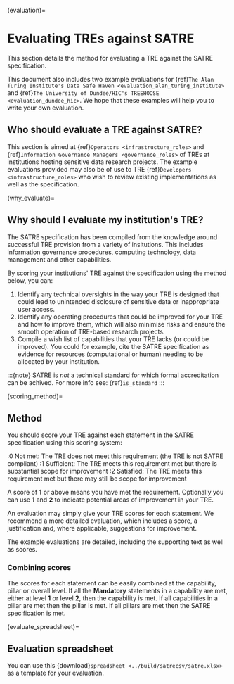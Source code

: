 (evaluation)=

# Evaluating TREs against SATRE

This section details the method for evaluating a TRE against the SATRE specification.

This document also includes two example evaluations for {ref}`The Alan Turing Institute's Data Safe Haven <evaluation_alan_turing_institute>` and {ref}`The University of Dundee/HIC's TREEHOOSE <evaluation_dundee_hic>`.
We hope that these examples will help you to write your own evaluation.

## Who should evaluate a TRE against SATRE?

This section is aimed at {ref}`Operators <infrastructure_roles>` and {ref}`Information Governance Managers <governance_roles>` of TREs at institutions hosting sensitive data research projects. The example evaluations provided may also be of use to TRE {ref}`Developers <infrastructure_roles>` who wish to review existing implementations as well as the specification.

(why_evaluate)=

## Why should I evaluate my institution's TRE?

The SATRE specification has been compiled from the knowledge around successful TRE provision from a variety of insitutions.
This includes information governance procedures, computing technology, data management and other capabilities.

By scoring your institutions' TRE against the specification using the method below, you can:

1. Identify any technical oversights in the way your TRE is designed that could lead to unintended disclosure of sensitive data or inappropriate user access.
2. Identify any operating procedures that could be improved for your TRE and how to improve them, which will also minimise risks and ensure the smooth operation of TRE-based research projects.
3. Compile a wish list of capabilities that your TRE lacks (or could be improved). You could for example, cite the SATRE specification as evidence for resources (computational or human) needing to be allocated by your institution.

:::{note}
SATRE is _not_ a technical standard for which formal accreditation can be achived. For more info see: {ref}`is_standard`
:::

(scoring_method)=

## Method

You should score your TRE against each statement in the SATRE specification using this scoring system:

:0 Not met: The TRE does not meet this requirement (the TRE is not SATRE compliant)
:1 Sufficient: The TRE meets this requirement met but there is substantial scope for improvement
:2 Satisfied: The TRE meets this requirement met but there may still be scope for improvement

A score of **1** or above means you have met the requirement.
Optionally you can use **1** and **2** to indicate potential areas of improvement in your TRE.

An evaluation may simply give your TRE scores for each statement.
We recommend a more detailed evaluation, which includes a score, a justification and, where applicable, suggestions for improvement.

The example evaluations are detailed, including the supporting text as well as scores.

### Combining scores

The scores for each statement can be easily combined at the capability, pillar or overall level.
If all the **Mandatory** statements in a capability are met, either at level **1** or level **2**, then the capability is met.
If all capabilities in a pillar are met then the pillar is met.
If all pillars are met then the SATRE specification is met.

(evaluate_spreadsheet)=

## Evaluation spreadsheet

You can use this {download}`spreadsheet <../build/satrecsv/satre.xlsx>` as a template for your evaluation.

